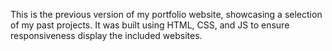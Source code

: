 This is the previous version of my portfolio website, showcasing a selection of my past projects. It was built using HTML, CSS, and JS to ensure responsiveness display the included websites.
